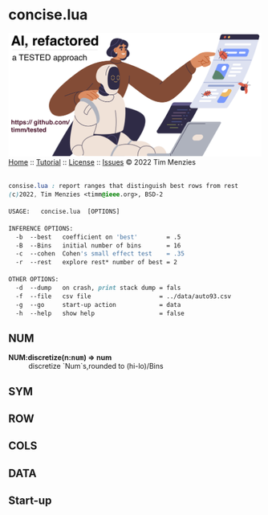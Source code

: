  
# concise.lua
 
![](docs/img/banner.png)      
[Home]() :: [Tutorial]() :: [License]() :: [Issues]() &copy; 2022 Tim Menzies
 
```css

consise.lua : report ranges that distinguish best rows from rest
(c)2022, Tim Menzies <timm@ieee.org>, BSD-2 

USAGE:   concise.lua  [OPTIONS]

INFERENCE OPTIONS:
  -b  --best   coefficient on 'best'        = .5
  -B  --Bins   initial number of bins       = 16
  -c  --cohen  Cohen's small effect test    = .35
  -r  --rest   explore rest* number of best = 2

OTHER OPTIONS:
  -d  --dump   on crash, print stack dump = fals
  -f  --file   csv file                   = ../data/auto93.csv
  -g  --go     start-up action            = data
  -h  --help   show help                  = false

```
 
## NUM	

<dl>
<dt><b> NUM:discretize(n:<tt>num</tt>) &rArr;  num </b></dt><dd>  discretize `Num`s,rounded to (hi-lo)/Bins </dd>
</dl>

## SYM	
## ROW	
## COLS	
## DATA	
## Start-up	
